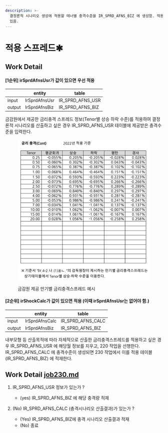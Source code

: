 ```yaml
---
description: >-
  결정론적 시나리오 생성에 적용할 테너별 충격수준을 IR_SPRD_AFNS_BIZ 에 생성함. 적용하고자 하는 원천에 따라 두 가지 옵션이
  있음.
---
```


# 적용 스프레드✱

## Work Detail &#x20;

#### \[1순위] irSprdAfnsUsr가 값이 있으면 우선 적용 &#x20;

<table data-view="cards"><thead><tr><th></th><th>entity</th><th>table</th></tr></thead><tbody><tr><td>input</td><td>IrSprdAfnsUsr</td><td>IR_SPRD_AFNS_USR</td></tr><tr><td>output</td><td>IrSprdAfnsBiz</td><td>IR_SPRD_AFNS_BIZ</td></tr></tbody></table>

금감원에서 제공한 금리충격 스프레드 정보(Tenor별 상승 하락 수준)를 적용하여 결정론적 시나리오를 산출하고 싶은 경우 IR\_SPRD\_AFNS\_USR 테이블에 제공받은 충격수준을 입력한다.&#x20;

<figure><img src="../../../../.gitbook/assets/image (29).png" alt=""><figcaption><p>금감원 제공 만기별 금리충격스프레드 예시 </p></figcaption></figure>





#### \[2순위] irShockCalc가 값이 있으면 적용 (이때 irSprdAfnsUsr는 없어야 함.)

<table data-view="cards"><thead><tr><th></th><th>entity</th><th>table</th></tr></thead><tbody><tr><td>input</td><td>IrSprdAfnsCalc</td><td>IR_SPRD_AFNS_CALC</td></tr><tr><td>output</td><td>IrSprdAfnsBiz</td><td>IR_SPRD_AFNS_BIZ</td></tr></tbody></table>

내부모형 등 산출목적에 따라 자체적으로 산출한 금리충격스프레드를 적용하고 싶은 경우 IR\_SPRD\_AFNS\_USR 에 해당월 정보를 지우고, 220 작업을 선행한다. IR\_SPRD\_AFNS\_CALC 에 충격수준이 생성되면 230 작업에서 이를 적용  테이블 (IR\_SPRD\_AFNS\_BIZ) 에 적재한다.&#x20;

## Work Detail [job230.md](../../../../etc/java/src/job230.md "mention")

1.  IR\_SPRD\_AFNS\_USR 정보가 있는가 ?&#x20;

    * (yes) IR\_SPRD\_AFNS\_BIZ 에 해당 충격량 적재


2. (No) IR\_SPRD\_AFNS\_CALC (충격시나리오 산출결과)가 있는가 ?
   * (Yes) IR\_SPRD\_AFNS\_BIZ에 충격 시나리오 산출결과 적재&#x20;
   * (No) 종료&#x20;
